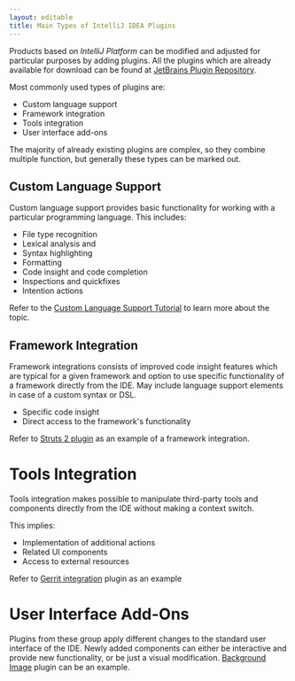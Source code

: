 ```yaml
---
layout: editable
title: Main Types of IntelliJ IDEA Plugins
---
```


Products based on *IntelliJ Platform* can be modified and adjusted for particular purposes by adding plugins.
All the plugins which are already available for download can be found at 
[JetBrains Plugin Repository](https://plugins.jetbrains.com/).

Most commonly used types of plugins are:

* Custom language support
* Framework integration
* Tools integration
* User interface add-ons

The majority of already existing plugins are complex, so they combine multiple function, but generally these types can be marked out.

## Custom Language Support

Custom language support provides basic functionality for working with a particular programming language. This includes:

* File type recognition
* Lexical analysis and
* Syntax highlighting
* Formatting
* Code insight and code completion
* Inspections and quickfixes
* Intention actions

Refer to the 
[Custom Language Support Tutorial](tutorials/custom_language_support_tutorial.html)
to learn more about the topic.

## Framework Integration
Framework integrations consists of improved code insight features which are typical for a given framework and
option to use specific functionality of a framework directly from the IDE. May include language support elements
in case of a custom syntax or DSL.

* Specific code insight
* Direct access to the framework's functionality

Refer to 
[Struts 2 plugin](https://plugins.jetbrains.com/plugin/1698) 
as an example of a framework integration.

# Tools Integration
Tools integration makes possible to manipulate third-party tools and components directly from the IDE without making a context switch.
 
This implies:

* Implementation of additional actions 
* Related UI components
* Access to external resources

Refer to 
[Gerrit integration](https://plugins.jetbrains.com/plugin/7272?pr=idea) 
plugin as an example

# User Interface Add-Ons

Plugins from these group apply different changes to the standard user interface of the IDE. 
Newly added components can either be interactive and provide new functionality, or be just a visual modification.
[Background Image](https://plugins.jetbrains.com/plugin/72) 
plugin can be an example.



